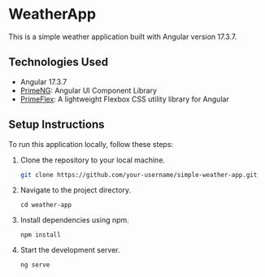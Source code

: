 # WeatherApp
This is a simple weather application built with Angular version 17.3.7.

## Technologies Used
- Angular 17.3.7
- [PrimeNG](https://www.primefaces.org/primeng/): Angular UI Component Library
- [PrimeFlex](https://www.primefaces.org/primeflex/): A lightweight Flexbox CSS utility library for Angular

## Setup Instructions

To run this application locally, follow these steps:

1. Clone the repository to your local machine.

   ```bash
   git clone https://github.com/your-username/simple-weather-app.git
    ```

2. Navigate to the project directory.

    ```
    cd weather-app
    ```
3. Install dependencies using npm.

    ```
    npm install
    ```
4. Start the development server.

    ```
    ng serve
    ```    

